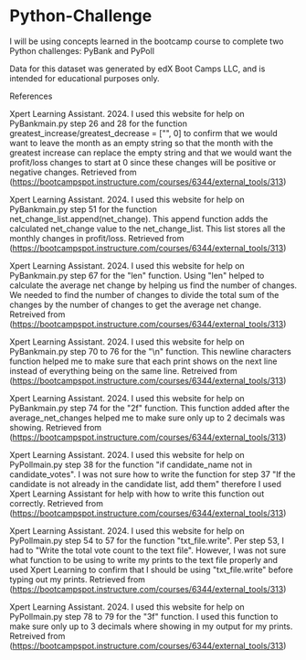 # Python-Challenge
I will be using concepts learned in the bootcamp course to complete two Python challenges: PyBank and PyPoll

Data for this dataset was generated by edX Boot Camps LLC, and is intended for educational purposes only.

References

Xpert Learning Assistant. 2024. I used this website for help on PyBankmain.py step 26 and 28 for the function greatest_increase/greatest_decrease = ["", 0] to confirm that we would want to leave the month as an empty string so that the month with the greatest increase can replace the empty string and that we would want the profit/loss changes to start at 0 since these changes will be positive or negative changes. Retrieved from (https://bootcampspot.instructure.com/courses/6344/external_tools/313)

Xpert Learning Assistant. 2024. I used this website for help on PyBankmain.py step 51 for the function net_change_list.append(net_change). This append function adds the calculated net_change value to the net_change_list. This list stores all the monthly changes in profit/loss. Retrieved from (https://bootcampspot.instructure.com/courses/6344/external_tools/313)

Xpert Learning Assistant. 2024. I used this website for help on PyBankmain.py step 67 for the "len" function. Using "len" helped to calculate the average net change by helping us find the number of changes. We needed to find the number of changes to divide the total sum of the changes by the number of changes to get the average net change. Retreived from (https://bootcampspot.instructure.com/courses/6344/external_tools/313)

Xpert Learning Assistant. 2024. I used this website for help on PyBankmain.py step 70 to 76 for the "\n" function. This newline characters function helped me to make sure that each print shows on the next line instead of everything being on the same line. Retreived from (https://bootcampspot.instructure.com/courses/6344/external_tools/313)

Xpert Learning Assistant. 2024. I used this website for help on PyBankmain.py step 74 for the "2f" function. This function added after the average_net_changes helped me to make sure only up to 2 decimals was showing. Retrieved from (https://bootcampspot.instructure.com/courses/6344/external_tools/313)

Xpert Learning Assistant. 2024. I used this website for help on PyPollmain.py step 38 for the function "if candidate_name not in candidate_votes". I was not sure how to write the function for step 37 "If the candidate is not already in the candidate list, add them" therefore I used Xpert Learning Assistant for help with how to write this function out correctly. Retrieved from (https://bootcampspot.instructure.com/courses/6344/external_tools/313)

Xpert Learning Assistant. 2024. I used this website for help on PyPollmain.py step 54 to 57 for the function "txt_file.write". Per step 53, I had to "Write the total vote count to the text file". However, I was not sure what function to be using to write my prints to the text file properly and used Xpert Learning to confirm that I should be using "txt_file.write" before typing out my prints. Retrieved from (https://bootcampspot.instructure.com/courses/6344/external_tools/313)

Xpert Learning Assistant. 2024. I used this website for help on PyPollmain.py step 78 to 79 for the "3f" function. I used this function to make sure only up to 3 decimals where showing in my output for my prints. Retreived from (https://bootcampspot.instructure.com/courses/6344/external_tools/313)
